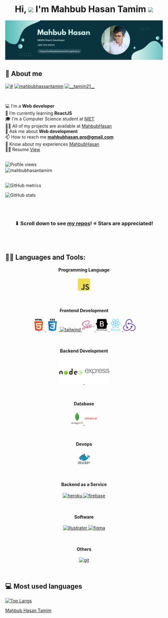 <h1 align="center">Hi, <img src="https://media.giphy.com/media/hvRJCLFzcasrR4ia7z/giphy.gif" width="28"> I'm Mahbub Hasan Tamim <img src="https://emojis.slackmojis.com/emojis/images/1531849430/4246/blob-sunglasses.gif?1531849430" width="28"/></h1>
<p align="center">
 <img src="./linkdin.png"/>
</p>
<h2> 📖 About me</h2>
<p align="left">
<a href="https://linkedin.com/in/mahbubhasantamim" target="blank"><img align="center" src="https://raw.githubusercontent.com/rahuldkjain/github-profile-readme-generator/master/src/images/icons/Social/linked-in-alt.svg" alt="#" height="30" width="40" /></a>
<a href="https://fb.com/mahbubhassantamim" target="blank"><img align="center" src="https://raw.githubusercontent.com/rahuldkjain/github-profile-readme-generator/master/src/images/icons/Social/facebook.svg" alt="mahbubhassantamim" height="30" width="40" /></a>
<a href="https://instagram.com/mahbubhasantamim" target="blank"><img align="center" src="https://raw.githubusercontent.com/rahuldkjain/github-profile-readme-generator/master/src/images/icons/Social/instagram.svg" alt="__tamim21__" height="30" width="40" /></a>
</p>
<br/>

💻 I'm a **Web developer**<br>
🌱 I’m currently learning **ReactJS**<br>
🎓 I'm a Computer Science student at [NIET](http://www.niet.edu.bd/)<br>
👨‍💻 All of my projects are available at [MahbubHasan](https://mahbubhasantamim.github.io)<br>
💬 Ask me about **Web development**<br>
📫 How to reach me **mahbubhasan.pro@gmail.com**<br>
📄 Know about my experiences [MahbubHasan](https://mahbubhasantamim.github.io/)<br>
👨‍🎓 Resume [View](https://mahbubhasantamim.github.io/resume)
<br/><br/>

![Profile views](https://gpvc.arturio.dev/mahbubHasan21) <br/>
<img align="center" src="https://github-readme-streak-stats.herokuapp.com/?user=mahbubhasantamim&" alt="mahbubhasantamim" />
<br/> <br/>

![GitHub metrics](https://metrics.lecoq.io/mahbubhasantamim)
<br/>

![GitHub stats](https://github-readme-stats.vercel.app/api?username=mahbubhasantamim&show_icons=true)

<br/> <br/>

<h3 align="center">⬇ Scroll down to see <a href="https://github.com/mahbubhasantamim?tab=repositories">my repos</a>! ⭐ Stars are appreciated!</h3>

<br/> <br/>

<h2 align="left"> 👨&zwj;💻 Languages and Tools:</h2>

<h4 align="center">Programming Language</h4>
<p align="center"><a href="https://developer.mozilla.org/en-US/docs/Web/JavaScript" target="_blank" rel="noreferrer"> <img src="https://raw.githubusercontent.com/devicons/devicon/master/icons/javascript/javascript-original.svg" alt="javascript" width="40" height="40"/> </a> </p>
<br/>

<h4 align="center">Frontend Development</h4>
<p align="center">
  <a href="https://www.w3.org/html/" target="_blank" rel="noreferrer"> <img src="https://raw.githubusercontent.com/devicons/devicon/master/icons/html5/html5-original-wordmark.svg" alt="html5" width="40" height="40"/> </a>  
  <a href="https://www.w3schools.com/css/" target="_blank" rel="noreferrer"> <img src="https://raw.githubusercontent.com/devicons/devicon/master/icons/css3/css3-original-wordmark.svg" alt="css3" width="40" height="40"/> </a>  
  <a href="https://tailwindcss.com/" target="_blank" rel="noreferrer"> <img src="https://www.vectorlogo.zone/logos/tailwindcss/tailwindcss-icon.svg" alt="tailwind" width="40" height="40"/> </a>  
  <a href="https://sass-lang.com" target="_blank" rel="noreferrer"> <img src="https://raw.githubusercontent.com/devicons/devicon/master/icons/sass/sass-original.svg" alt="sass" width="40" height="40"/> </a> 
   <a href="https://getbootstrap.com" target="_blank" rel="noreferrer"> <img src="https://raw.githubusercontent.com/devicons/devicon/master/icons/bootstrap/bootstrap-plain-wordmark.svg" alt="bootstrap" width="40" height="40"/> </a> 
  <a href="https://reactjs.org/" target="_blank" rel="noreferrer"> <img src="https://raw.githubusercontent.com/devicons/devicon/master/icons/react/react-original-wordmark.svg" alt="react" width="40" height="40"/> </a> 
  <a href="https://redux.js.org" target="_blank" rel="noreferrer"> <img src="https://raw.githubusercontent.com/devicons/devicon/master/icons/redux/redux-original.svg" alt="redux" width="40" height="40"/> </a> 
</p>
<br/>

<h4 align="center">Backend Development</h4>
<p align="center">
  <a href="https://nodejs.org" target="_blank" rel="noreferrer"> <img src="https://raw.githubusercontent.com/devicons/devicon/master/icons/nodejs/nodejs-original-wordmark.svg" alt="nodejs" width="80" height="80"/> </a> 
   <a href="https://expressjs.com" target="_blank" rel="noreferrer" background="green"> <img src="https://raw.githubusercontent.com/devicons/devicon/master/icons/express/express-original-wordmark.svg" alt="express" width="80" height="80"/> </a> 
</p>
<br/>

<h4 align="center">Database</h4>
<p align="center">
   <a href="https://www.mongodb.com/" target="_blank" rel="noreferrer"> <img src="https://raw.githubusercontent.com/devicons/devicon/master/icons/mongodb/mongodb-original-wordmark.svg" alt="mongodb" width="40" height="40"/> </a> 
    <a href="https://www.oracle.com/" target="_blank" rel="noreferrer"> <img src="https://raw.githubusercontent.com/devicons/devicon/master/icons/oracle/oracle-original.svg" alt="oracle" width="40" height="40"/> </a> 
</p>
<br/>

<h4 align="center">Devops</h4>
<p align="center">
   <a href="https://www.docker.com/" target="_blank" rel="noreferrer"> <img src="https://raw.githubusercontent.com/devicons/devicon/master/icons/docker/docker-original-wordmark.svg" alt="docker" width="40" height="40"/> </a> 
</p>
<br/>

<h4 align="center">Backend as a Service</h4>
<p align="center">
  <a href="https://heroku.com" target="_blank" rel="noreferrer"> <img src="https://www.vectorlogo.zone/logos/heroku/heroku-icon.svg" alt="heroku" width="40" height="40"/> </a>
 <a href="https://firebase.google.com/" target="_blank" rel="noreferrer"> <img src="https://www.vectorlogo.zone/logos/firebase/firebase-icon.svg" alt="firebase" width="40" height="40"/> </a>
</p>
<br/>

<h4 align="center">Software</h4>
<p align="center">
  <a href="https://www.adobe.com/in/products/illustrator.html" target="_blank" rel="noreferrer"> <img src="https://www.vectorlogo.zone/logos/adobe_illustrator/adobe_illustrator-icon.svg" alt="illustrator" width="40" height="40"/> </a> 
  <a href="https://www.figma.com/" target="_blank" rel="noreferrer"> <img src="https://www.vectorlogo.zone/logos/figma/figma-icon.svg" alt="figma" width="40" height="40"/> </a>
</p>
<br/>

<h4 align="center">Others</h4>
<p align="center">
 <a href="https://git-scm.com/" target="_blank" rel="noreferrer"> <img src="https://www.vectorlogo.zone/logos/git-scm/git-scm-icon.svg" alt="git" width="40" height="40"/> </a> 
</p>
 
 <br/>
  
<h2 align="left">💻 Most used languages</h2>

[![Top Langs](https://github-readme-stats.vercel.app/api/top-langs/?username=mahbubhasantamim)](https://github.com/anuraghazra/github-readme-stats)

<a src="https://platform.linkedin.com/badges/js/profile.js" async defer type="text/javascript"></a>

<div class="badge-base LI-profile-badge" data-locale="en_US" data-size="medium" data-theme="light" data-type="HORIZONTAL" data-vanity="mahbubhasantamim" data-version="v1"><a class="badge-base__link LI-simple-link" href="https://bd.linkedin.com/in/mahbubhasantamim?trk=profile-badge">Mahbub Hasan Tamim</a></div>
